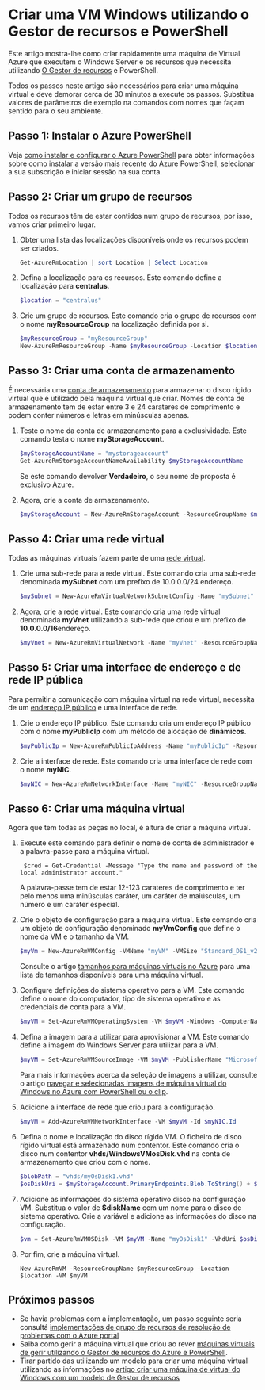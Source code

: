 <properties
    pageTitle="Criar um VM Azure através do PowerShell | Microsoft Azure"
    description="Utilizar o PowerShell do Azure e Gestor de recursos do Azure para criar uma nova VM executar o Windows Server facilmente."
    services="virtual-machines-windows"
    documentationCenter=""
    authors="davidmu1"
    manager="timlt"
    editor=""
    tags="azure-resource-manager"/>

<tags
    ms.service="virtual-machines-windows"
    ms.workload="na"
    ms.tgt_pltfrm="na"
    ms.devlang="na"
    ms.topic="get-started-article"
    ms.date="10/21/2016"
    ms.author="davidmu"/>

# <a name="create-a-windows-vm-using-resource-manager-and-powershell"></a>Criar uma VM Windows utilizando o Gestor de recursos e PowerShell

Este artigo mostra-lhe como criar rapidamente uma máquina de Virtual Azure que executem o Windows Server e os recursos que necessita utilizando [O Gestor de recursos](../azure-resource-manager/resource-group-overview.md) e PowerShell. 

Todos os passos neste artigo são necessários para criar uma máquina virtual e deve demorar cerca de 30 minutos a execute os passos. Substitua valores de parâmetros de exemplo na comandos com nomes que façam sentido para o seu ambiente.

## <a name="step-1-install-azure-powershell"></a>Passo 1: Instalar o Azure PowerShell

Veja [como instalar e configurar o Azure PowerShell](../powershell-install-configure.md) para obter informações sobre como instalar a versão mais recente do Azure PowerShell, selecionar a sua subscrição e iniciar sessão na sua conta.
        
## <a name="step-2-create-a-resource-group"></a>Passo 2: Criar um grupo de recursos

Todos os recursos têm de estar contidos num grupo de recursos, por isso, vamos criar primeiro lugar.  

1. Obter uma lista das localizações disponíveis onde os recursos podem ser criados.

    ```powershell
    Get-AzureRmLocation | sort Location | Select Location
    ```

2. Defina a localização para os recursos. Este comando define a localização para **centralus**.

    ```powershell
    $location = "centralus"
    ```
    
3. Crie um grupo de recursos. Este comando cria o grupo de recursos com o nome **myResourceGroup** na localização definida por si.

    ```powershell
    $myResourceGroup = "myResourceGroup"
    New-AzureRmResourceGroup -Name $myResourceGroup -Location $location
    ```
    
## <a name="step-3-create-a-storage-account"></a>Passo 3: Criar uma conta de armazenamento

É necessária uma [conta de armazenamento](../storage/storage-introduction.md) para armazenar o disco rígido virtual que é utilizado pela máquina virtual que criar. Nomes de conta de armazenamento tem de estar entre 3 e 24 carateres de comprimento e podem conter números e letras em minúsculas apenas.

1. Teste o nome da conta de armazenamento para a exclusividade. Este comando testa o nome **myStorageAccount**.

    ```powershell
    $myStorageAccountName = "mystorageaccount"
    Get-AzureRmStorageAccountNameAvailability $myStorageAccountName
    ```
    
    Se este comando devolver **Verdadeiro**, o seu nome de proposta é exclusivo Azure. 
    
2. Agora, crie a conta de armazenamento.
    
    ```powershell    
    $myStorageAccount = New-AzureRmStorageAccount -ResourceGroupName $myResourceGroup -Name $myStorageAccountName -SkuName "Standard_LRS" -Kind "Storage" -Location $location
    ```
    
## <a name="step-4-create-a-virtual-network"></a>Passo 4: Criar uma rede virtual

Todas as máquinas virtuais fazem parte de uma [rede virtual](../virtual-network/virtual-networks-overview.md).

1. Crie uma sub-rede para a rede virtual. Este comando cria uma sub-rede denominada **mySubnet** com um prefixo de 10.0.0.0/24 endereço.
        
    ```powershell
    $mySubnet = New-AzureRmVirtualNetworkSubnetConfig -Name "mySubnet" -AddressPrefix 10.0.0.0/24
    ```
    
2. Agora, crie a rede virtual. Este comando cria uma rede virtual denominada **myVnet** utilizando a sub-rede que criou e um prefixo de **10.0.0.0/16**endereço.

    ```powershell
    $myVnet = New-AzureRmVirtualNetwork -Name "myVnet" -ResourceGroupName $myResourceGroup -Location $location -AddressPrefix 10.0.0.0/16 -Subnet $mySubnet
    ```
        
## <a name="step-5-create-a-public-ip-address-and-network-interface"></a>Passo 5: Criar uma interface de endereço e de rede IP pública

Para permitir a comunicação com máquina virtual na rede virtual, necessita de um [endereço IP público](../virtual-network/virtual-network-ip-addresses-overview-arm.md) e uma interface de rede.

1. Crie o endereço IP público. Este comando cria um endereço IP público com o nome **myPublicIp** com um método de alocação de **dinâmicos**.
 
    ```powershell
    $myPublicIp = New-AzureRmPublicIpAddress -Name "myPublicIp" -ResourceGroupName $myResourceGroup -Location $location -AllocationMethod Dynamic
    ```
        
2. Crie a interface de rede. Este comando cria uma interface de rede com o nome **myNIC**.

    ```powershell
    $myNIC = New-AzureRmNetworkInterface -Name "myNIC" -ResourceGroupName $myResourceGroup -Location $location -SubnetId $myVnet.Subnets[0].Id -PublicIpAddressId $myPublicIp.Id
    ```
       
## <a name="step-6-create-a-virtual-machine"></a>Passo 6: Criar uma máquina virtual

Agora que tem todas as peças no local, é altura de criar a máquina virtual.

1. Execute este comando para definir o nome de conta de administrador e a palavra-passe para a máquina virtual.

        $cred = Get-Credential -Message "Type the name and password of the local administrator account."
        
    A palavra-passe tem de estar 12-123 carateres de comprimento e ter pelo menos uma minúsculas caráter, um caráter de maiúsculas, um número e um caráter especial. 
        
2. Crie o objeto de configuração para a máquina virtual. Este comando cria um objeto de configuração denominado **myVmConfig** que define o nome da VM e o tamanho da VM.

    ```powershell
    $myVm = New-AzureRmVMConfig -VMName "myVM" -VMSize "Standard_DS1_v2"
    ```
     
    Consulte o artigo [tamanhos para máquinas virtuais no Azure](virtual-machines-windows-sizes.md) para uma lista de tamanhos disponíveis para uma máquina virtual.
    
3. Configure definições do sistema operativo para a VM. Este comando define o nome do computador, tipo de sistema operativo e as credenciais de conta para a VM.

    ```powershell
    $myVM = Set-AzureRmVMOperatingSystem -VM $myVM -Windows -ComputerName "myVM" -Credential $cred -ProvisionVMAgent -EnableAutoUpdate
    ```
    
4. Defina a imagem para a utilizar para aprovisionar a VM. Este comando define a imagem do Windows Server para utilizar para a VM. 

    ```powershell
    $myVM = Set-AzureRmVMSourceImage -VM $myVM -PublisherName "MicrosoftWindowsServer" -Offer "WindowsServer" -Skus "2012-R2-Datacenter" -Version "latest"
    ```
        
    Para mais informações acerca da seleção de imagens a utilizar, consulte o artigo [navegar e selecionadas imagens de máquina virtual do Windows no Azure com PowerShell ou o clip](virtual-machines-windows-cli-ps-findimage.md).
        
5. Adicione a interface de rede que criou para a configuração.

    ```powershell
    $myVM = Add-AzureRmVMNetworkInterface -VM $myVM -Id $myNIC.Id
    ```
        
6. Defina o nome e localização do disco rígido VM. O ficheiro de disco rígido virtual está armazenado num contentor. Este comando cria o disco num contentor **vhds/WindowsVMosDisk.vhd** na conta de armazenamento que criou com o nome.

    ```powershell
    $blobPath = "vhds/myOsDisk1.vhd"
    $osDiskUri = $myStorageAccount.PrimaryEndpoints.Blob.ToString() + $blobPath
    ```
        
7. Adicione as informações do sistema operativo disco na configuração VM. Substitua o valor de **$diskName** com um nome para o disco de sistema operativo. Crie a variável e adicione as informações do disco na configuração.
    
    ```powershell
    $vm = Set-AzureRmVMOSDisk -VM $myVM -Name "myOsDisk1" -VhdUri $osDiskUri -CreateOption fromImage
    ```
        
8. Por fim, crie a máquina virtual.

    ```
    New-AzureRmVM -ResourceGroupName $myResourceGroup -Location $location -VM $myVM
    ```
                                  
## <a name="next-steps"></a>Próximos passos

- Se havia problemas com a implementação, um passo seguinte seria consultá [implementações de grupo de recursos de resolução de problemas com o Azure portal](../resource-manager-troubleshoot-deployments-portal.md)
- Saiba como gerir a máquina virtual que criou ao rever [máquinas virtuais de gerir utilizando o Gestor de recursos do Azure e PowerShell](virtual-machines-windows-ps-manage.md).
- Tirar partido das utilizando um modelo para criar uma máquina virtual utilizando as informações no [artigo criar uma máquina de virtual do Windows com um modelo de Gestor de recursos](virtual-machines-windows-ps-template.md)
